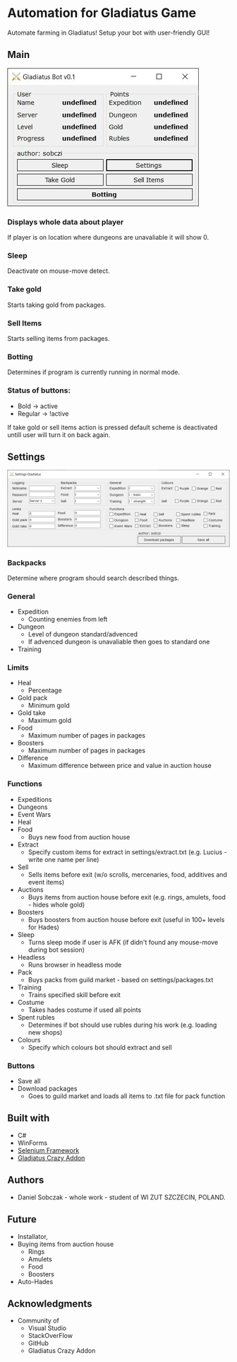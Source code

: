 # Automation for Gladiatus Game
Automate farming in Gladiatus! Setup your bot with user-friendly GUI!
## Main
![Screenshot](resources/Gladiatus_main_form.JPG)

### Displays whole data about player
If player is on location where dungeons are unavaliable it will show 0.
### Sleep
Deactivate on mouse-move detect.
### Take gold 
Starts taking gold from packages.
### Sell Items
Starts selling items from packages.
### Botting 
Determines if program is currently running in normal mode.
### Status of buttons:
* Bold -> active
* Regular -> !active

If take gold or sell items action is pressed default scheme is deactivated untill user will turn it on back again.

## Settings
![Screenshot](resources/Gladiatus_settings_form.JPG)
### Backpacks
Determine where program should search described things.
### General
* Expedition
  * Counting enemies from left
* Dungeon
  * Level of dungeon standard/advenced
  * If advenced dungeon is unavaliable then goes to standard one
* Training 
### Limits
* Heal
  * Percentage
* Gold pack
  * Minimum gold
* Gold take
  * Maximum gold
* Food  
  * Maximum number of pages in packages
* Boosters
  * Maximum number of pages in packages
* Difference 
  * Maximum difference between price and value in auction house
### Functions
* Expeditions
* Dungeons
* Event Wars
* Heal
* Food 
  * Buys new food from auction house
* Extract 
  * Specify custom items for extract in settings/extract.txt (e.g. Lucius - write one name per line)
* Sell 
  * Sells items before exit (w/o scrolls, mercenaries, food, additives and event items)
* Auctions 
  * Buys items from auction house before exit (e.g. rings, amulets, food - hides whole gold)
* Boosters 
  * Buys boosters from auction house before exit (useful in 100+ levels for Hades)
* Sleep 
  * Turns sleep mode if user is AFK (if didn't found any mouse-move during bot session)
* Headless 
  * Runs browser in headless mode
* Pack 
  * Buys packs from guild market - based on settings/packages.txt 
* Training 
  * Trains specified skill before exit
* Costume 
  * Takes hades costume if used all points
* Spent rubles 
  * Determines if bot should use rubles during his work (e.g. loading new shops)
* Colours 
  * Specify which colours bot should extract and sell
  
### Buttons
* Save all
* Download packages 
  * Goes to guild market and loads all items to .txt file for pack function  

## Built with
* C#
* WinForms
* [Selenium Framework](https://github.com/SeleniumHQ/selenium)
* [Gladiatus Crazy Addon](https://github.com/DinoDevs/GladiatusCrazyAddon)

## Authors
* Daniel Sobczak - whole work - student of WI ZUT SZCZECIN, POLAND.

## Future
* Installator,
* Buying items from auction house
  * Rings
  * Amulets
  * Food
  * Boosters
* Auto-Hades

## Acknowledgments
* Community of
  * Visual Studio
  * StackOverFlow
  * GitHub
  * Gladiatus Crazy Addon
